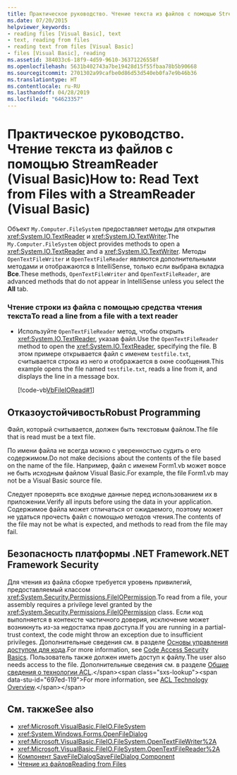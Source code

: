 ```yaml
---
title: Практическое руководство. Чтение текста из файлов с помощью StreamReader (Visual Basic)
ms.date: 07/20/2015
helpviewer_keywords:
- reading files [Visual Basic], text
- text, reading from files
- reading text from files [Visual Basic]
- files [Visual Basic], reading
ms.assetid: 384033c6-18f9-4d59-9610-36371226558f
ms.openlocfilehash: 5631b402743a7be19428d15f55fbaa78b5b90668
ms.sourcegitcommit: 2701302a99cafbe0d86d53d540eb0fa7e9b46b36
ms.translationtype: HT
ms.contentlocale: ru-RU
ms.lasthandoff: 04/28/2019
ms.locfileid: "64623357"
---
```

# <a name="how-to-read-text-from-files-with-a-streamreader-visual-basic"></a><span data-ttu-id="697ed-102">Практическое руководство. Чтение текста из файлов с помощью StreamReader (Visual Basic)</span><span class="sxs-lookup"><span data-stu-id="697ed-102">How to: Read Text from Files with a StreamReader (Visual Basic)</span></span>
<span data-ttu-id="697ed-103">Объект `My.Computer.FileSystem` предоставляет методы для открытия <xref:System.IO.TextReader> и <xref:System.IO.TextWriter>.</span><span class="sxs-lookup"><span data-stu-id="697ed-103">The `My.Computer.FileSystem` object provides methods to open a <xref:System.IO.TextReader> and a <xref:System.IO.TextWriter>.</span></span> <span data-ttu-id="697ed-104">Методы `OpenTextFileWriter` и `OpenTextFileReader` являются дополнительными методами и отображаются в IntelliSense, только если выбрана вкладка **Все**.</span><span class="sxs-lookup"><span data-stu-id="697ed-104">These methods, `OpenTextFileWriter` and `OpenTextFileReader`, are advanced methods that do not appear in IntelliSense unless you select the **All** tab.</span></span>  
  
### <a name="to-read-a-line-from-a-file-with-a-text-reader"></a><span data-ttu-id="697ed-105">Чтение строки из файла с помощью средства чтения текста</span><span class="sxs-lookup"><span data-stu-id="697ed-105">To read a line from a file with a text reader</span></span>  
  
- <span data-ttu-id="697ed-106">Используйте `OpenTextFileReader` метод, чтобы открыть <xref:System.IO.TextReader>, указав файл.</span><span class="sxs-lookup"><span data-stu-id="697ed-106">Use the `OpenTextFileReader` method to open the <xref:System.IO.TextReader>, specifying the file.</span></span> <span data-ttu-id="697ed-107">В этом примере открывается файл с именем `testfile.txt`, считывается строка из него и отображается в окне сообщения.</span><span class="sxs-lookup"><span data-stu-id="697ed-107">This example opens the file named `testfile.txt`, reads a line from it, and displays the line in a message box.</span></span>  
  
     [!code-vb[VbFileIORead#1](~/samples/snippets/visualbasic/VS_Snippets_VBCSharp/VbFileIORead/VB/Class1.vb#1)]  
  
## <a name="robust-programming"></a><span data-ttu-id="697ed-108">Отказоустойчивость</span><span class="sxs-lookup"><span data-stu-id="697ed-108">Robust Programming</span></span>  
 <span data-ttu-id="697ed-109">Файл, который считывается, должен быть текстовым файлом.</span><span class="sxs-lookup"><span data-stu-id="697ed-109">The file that is read must be a text file.</span></span>  
  
 <span data-ttu-id="697ed-110">По имени файла не всегда можно с уверенностью судить о его содержимом.</span><span class="sxs-lookup"><span data-stu-id="697ed-110">Do not make decisions about the contents of the file based on the name of the file.</span></span> <span data-ttu-id="697ed-111">Например, файл с именем Form1.vb может вовсе не быть исходным файлом Visual Basic.</span><span class="sxs-lookup"><span data-stu-id="697ed-111">For example, the file Form1.vb may not be a Visual Basic source file.</span></span>  
  
 <span data-ttu-id="697ed-112">Следует проверять все входные данные перед использованием их в приложении.</span><span class="sxs-lookup"><span data-stu-id="697ed-112">Verify all inputs before using the data in your application.</span></span> <span data-ttu-id="697ed-113">Содержимое файла может отличаться от ожидаемого, поэтому может не удаться прочесть файл с помощью методов чтения.</span><span class="sxs-lookup"><span data-stu-id="697ed-113">The contents of the file may not be what is expected, and methods to read from the file may fail.</span></span>  
  
## <a name="net-framework-security"></a><span data-ttu-id="697ed-114">Безопасность платформы .NET Framework</span><span class="sxs-lookup"><span data-stu-id="697ed-114">.NET Framework Security</span></span>  
 <span data-ttu-id="697ed-115">Для чтения из файла сборке требуется уровень привилегий, предоставляемый классом <xref:System.Security.Permissions.FileIOPermission>.</span><span class="sxs-lookup"><span data-stu-id="697ed-115">To read from a file, your assembly requires a privilege level granted by the <xref:System.Security.Permissions.FileIOPermission> class.</span></span> <span data-ttu-id="697ed-116">Если код выполняется в контексте частичного доверия, исключение может возникнуть из-за недостатка прав доступа.</span><span class="sxs-lookup"><span data-stu-id="697ed-116">If you are running in a partial-trust context, the code might throw an exception due to insufficient privileges.</span></span> <span data-ttu-id="697ed-117">Дополнительные сведения см. в разделе [Основы управления доступом для кода](../../../../framework/misc/code-access-security-basics.md).</span><span class="sxs-lookup"><span data-stu-id="697ed-117">For more information, see [Code Access Security Basics](../../../../framework/misc/code-access-security-basics.md).</span></span> <span data-ttu-id="697ed-118">Пользователь также должен иметь доступ к файлу.</span><span class="sxs-lookup"><span data-stu-id="697ed-118">The user also needs access to the file.</span></span> <span data-ttu-id="697ed-119">Дополнительные сведения см. в разделе [Общие сведения о технологии ACL](https://docs.microsoft.com/previous-versions/dotnet/netframework-4.0/ms229742(v=vs.100)).</span><span class="sxs-lookup"><span data-stu-id="697ed-119">For more information, see [ACL Technology Overview](https://docs.microsoft.com/previous-versions/dotnet/netframework-4.0/ms229742(v=vs.100)).</span></span>  
  
## <a name="see-also"></a><span data-ttu-id="697ed-120">См. также</span><span class="sxs-lookup"><span data-stu-id="697ed-120">See also</span></span>

- <xref:Microsoft.VisualBasic.FileIO.FileSystem>
- <xref:System.Windows.Forms.OpenFileDialog>
- <xref:Microsoft.VisualBasic.FileIO.FileSystem.OpenTextFileWriter%2A>
- <xref:Microsoft.VisualBasic.FileIO.FileSystem.OpenTextFileReader%2A>
- [<span data-ttu-id="697ed-121">Компонент SaveFileDialog</span><span class="sxs-lookup"><span data-stu-id="697ed-121">SaveFileDialog Component</span></span>](../../../../framework/winforms/controls/savefiledialog-component-windows-forms.md)
- [<span data-ttu-id="697ed-122">Чтение из файлов</span><span class="sxs-lookup"><span data-stu-id="697ed-122">Reading from Files</span></span>](../../../../visual-basic/developing-apps/programming/drives-directories-files/reading-from-files.md)
